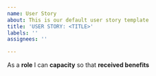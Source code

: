 ```yaml
---
name: User Story
about: This is our default user story template
title: 'USER STORY: <TITLE>'
labels: ''
assignees: ''

---
```


As a **role** I can **capacity** so that **received benefits**

